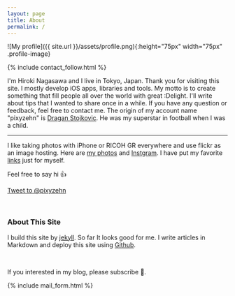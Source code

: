 ```yaml
---
layout: page
title: About
permalink: /
---
```


![My profile]({{ site.url }}/assets/profile.png){:height="75px" width="75px" .profile-image}

{% include contact_follow.html %}

I'm Hiroki Nagasawa and I live in Tokyo, Japan. Thank you for visiting this site. I mostly develop iOS apps, libraries and tools. My motto is to create something that fill people all over the world with great :Delight. I'll write about tips that I wanted to share once in a while.
If you have any question or feedback, feel free to contact me. The origin of my account name "pixyzehn" is [Dragan Stojkovic](https://en.wikipedia.org/wiki/Dragan_Stojkovi%C4%87). He was my superstar in football when I was a child. 

<hr>

I like taking photos with iPhone or RICOH GR everywhere and use flickr as an image hosting. Here are [my photos](https://www.flickr.com/photos/pixyzehn/albums) and [Instgram](https://www.instagram.com/pixyzehn/). I have put my favorite [links](../links) just for myself.

Feel free to say hi :+1:

<a href="https://twitter.com/intent/tweet?screen_name=pixyzehn" class="twitter-mention-button" data-size="large" data-text="Hi!" data-show-count="false">Tweet to @pixyzehn</a><script async src="//platform.twitter.com/widgets.js" charset="utf-8"></script>

<br>

### About This Site

I build this site by [jekyll](https://github.com/jekyll/jekyll). So far It looks good for me. I write articles in Markdown and deploy this site using [Github](https://github.com/pixyzehn/pixyzehn.github.io).

<br>

If you interested in my blog, please subscribe :rocket:.

{% include mail_form.html %}
